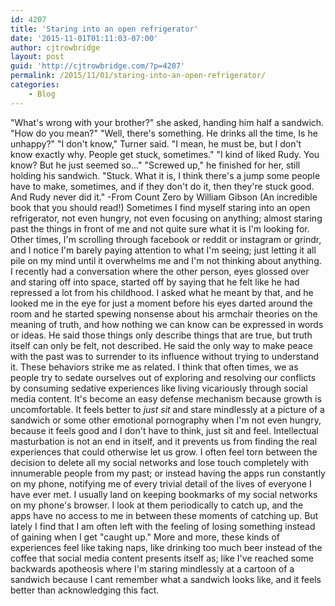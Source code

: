 ```yaml
---
id: 4207
title: 'Staring into an open refrigerator'
date: '2015-11-01T01:11:03-07:00'
author: cjtrowbridge
layout: post
guid: 'http://cjtrowbridge.com/?p=4207'
permalink: /2015/11/01/staring-into-an-open-refrigerator/
categories:
    - Blog
---
```


 "What's wrong with your brother?" she asked, handing him half a sandwich. "How do you mean?" "Well, there's something. He drinks all the time, Is he unhappy?" "I don't know," Turner said. "I mean, he must be, but I don't know exactly why. People get stuck, sometimes." "I kind of liked Rudy. You know? But he just seemed so..." "Screwed up," he finished for her, still holding his sandwich. "Stuck. What it is, I think there's a jump some people have to make, sometimes, and if they don't do it, then they're stuck good. And Rudy never did it." -From Count Zero by William Gibson (An incredible book that you should read!) Sometimes I find myself staring into an open refrigerator, not even hungry, not even focusing on anything; almost staring past the things in front of me and not quite sure what it is I'm looking for. Other times, I'm scrolling through facebook or reddit or instagram or grindr, and I notice I'm barely paying attention to what I'm seeing; just letting it all pile on my mind until it overwhelms me and I'm not thinking about anything. I recently had a conversation where the other person, eyes glossed over and staring off into space, started off by saying that he felt like he had repressed a lot from his childhood. I asked what he meant by that, and he looked me in the eye for just a moment before his eyes darted around the room and he started spewing nonsense about his armchair theories on the meaning of truth, and how nothing we can know can be expressed in words or ideas. He said those things only describe things that are true, but truth itself can only be felt, not described. He said the only way to make peace with the past was to surrender to its influence without trying to understand it. These behaviors strike me as related. I think that often times, we as people try to sedate ourselves out of exploring and resolving our conflicts by consuming sedative experiences like living vicariously through social media content. It's become an easy defense mechanism because growth is uncomfortable. It feels better to *just sit* and stare mindlessly at a picture of a sandwich or some other emotional pornography when I'm not even hungry, because it feels good and I don't have to think, just sit and feel. Intellectual masturbation is not an end in itself, and it prevents us from finding the real experiences that could otherwise let us grow. I often feel torn between the decision to delete all my social networks and lose touch completely with innumerable people from my past; or instead having the apps run constantly on my phone, notifying me of every trivial detail of the lives of everyone I have ever met. I usually land on keeping bookmarks of my social networks on my phone's browser. I look at them periodically to catch up, and the apps have no access to me in between these moments of catching up. But lately I find that I am often left with the feeling of losing something instead of gaining when I get "caught up." More and more, these kinds of experiences feel like taking naps, like drinking too much beer instead of the coffee that social media content presents itself as; like I've reached some backwards apotheosis where I'm staring mindlessly at a cartoon of a sandwich because I cant remember what a sandwich looks like, and it feels better than acknowledging this fact.